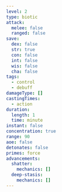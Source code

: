 ```yaml
---
level: 2
type: biotic
attack:
  melee: false
  ranged: false
save:
  dex: false
  str: true
  con: false
  int: false
  wis: false
  cha: false
tags:
  - control
  - debuff
damageType: []
castingTimes:
  - action
duration:
  length: 1
  time: minute
instant: false
concentration: true
range: 90
aoe: false
detonates: false
primes: force
advancements:
  shatter:
    mechanics: []
  deep-stasis:
    mechanics: []
---
```

